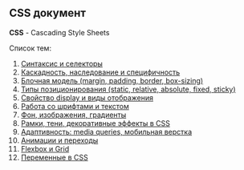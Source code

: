 ## CSS документ ##

**CSS** - Cascading Style Sheets

Список тем:

1. [Синтаксис и селекторы](01.%20Syntax%20and%20selectors.md)
2. [Каскадность, наследование и специфичность](02.%20Cascade,%20inheritance,%20specificity.md)
3. [Блочная модель (margin, padding, border, box-sizing)](03.%20Block%20model%20(margin,%20padding,%20border,%20box-sizing).md)
4. [Типы позиционирования  (static, relative, absolute, fixed, sticky)](04.%20Types%20positioning%20(static,%20relative,%20absolute,%20fixed,%20sticky).md)
5. [Свойство display и виды отображения](05.%20Property%20display%20and%20display%20types.md)
6. [Работа со шрифтами и текстом](06.%20Fonts,%20text.md)
7. [Фон, изображения, градиенты](07.%20Background,%20image,%20gradient.md)
8. [Рамки, тени, декоративные эффекты в CSS](08.%20Border,%20border-shadow,%20text-shadow.md)
9. [Адаптивность: media queries, мобильная верстка](09.%20Adaptivities%20(media%20queries,%20mobile%20layout).md)
10. [Анимации и переходы](10.%20Animation,%20transitions.md)
11. [Flexbox и Grid](11.%20Flexbox,%20Grid.md)
12. [Переменные в CSS](12.%20Variables%20in%20CSS/12.%20Variables%20in%20CSS.md)